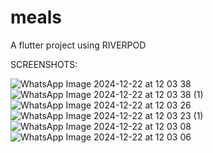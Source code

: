 # meals

A flutter project using RIVERPOD 

SCREENSHOTS: 

![WhatsApp Image 2024-12-22 at 12 03 38](https://github.com/user-attachments/assets/8c253501-d8f4-4a75-911a-6729ed33a5a7)
![WhatsApp Image 2024-12-22 at 12 03 38 (1)](https://github.com/user-attachments/assets/c01302e7-7f83-494d-be2b-95a1bc223911)
![WhatsApp Image 2024-12-22 at 12 03 26](https://github.com/user-attachments/assets/d51086ae-b302-4ed4-9203-e1ecbee7f2bb)
![WhatsApp Image 2024-12-22 at 12 03 23 (1)](https://github.com/user-attachments/assets/17b84ada-31a6-4556-847b-5cfab5339cd9)
![WhatsApp Image 2024-12-22 at 12 03 08](https://github.com/user-attachments/assets/273116c2-1059-4447-a2a7-3a117c1ba58c)
![WhatsApp Image 2024-12-22 at 12 03 06](https://github.com/user-attachments/assets/9fccc7fa-ee23-41fa-b9cf-8f2b8ee9e04a)
